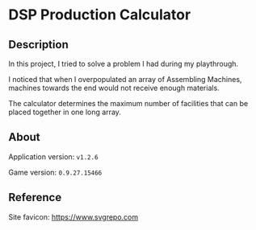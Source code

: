 # DSP Production Calculator

## Description

In this project, I tried to solve a problem I had during my playthrough.

I noticed that when I overpopulated an array of Assembling Machines, machines towards the end would not receive enough materials.

The calculator determines the maximum number of facilities that can be placed together in one long array.

## About

Application version: `v1.2.6`

Game version: `0.9.27.15466`

## Reference

Site favicon: https://www.svgrepo.com
